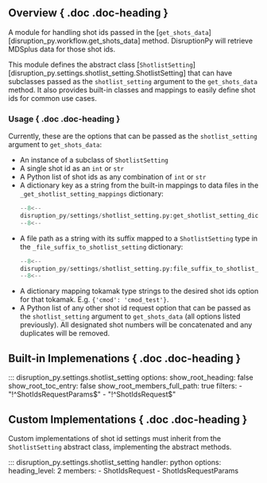 ## Overview { .doc .doc-heading }
A module for handling shot ids passed in the [`get_shots_data`][disruption_py.workflow.get_shots_data] 
method. DisruptionPy will retrieve MDSplus data for those shot ids.

This module defines the abstract class [`ShotlistSetting`][disruption_py.settings.shotlist_setting.ShotlistSetting] that can have subclasses passed as the `shotlist_setting` argument to the `get_shots_data` method.
It also provides built-in classes and mappings to easily define shot ids for common use cases.

### Usage { .doc .doc-heading }
Currently, these are the options that can be passed as the `shotlist_setting` argument to `get_shots_data`:

- An instance of a subclass of `ShotlistSetting`
- A single shot id as an `int` or `str`
- A Python list of shot ids as any combination of `int` or `str`
- A dictionary key as a string from the built-in mappings to data files in the `_get_shotlist_setting_mappings` dictionary: 
	```python
	--8<--
    disruption_py/settings/shotlist_setting.py:get_shotlist_setting_dict
	--8<--
	```
- A file path as a string with its suffix mapped to a `ShotlistSetting` type in the `_file_suffix_to_shotlist_setting` dictionary:
	```python
	--8<--
    disruption_py/settings/shotlist_setting.py:file_suffix_to_shotlist_setting_dict
	--8<--
	```
- A dictionary mapping tokamak type strings to the desired shot ids option for that tokamak.  E.g. `{'cmod': 'cmod_test'}`.
- A Python list of any other shot id request option that can be passed as the `shotlist_setting` argument to `get_shots_data` (all options listed previously). All designated shot numbers will be concatenated and any duplicates will be removed.

## Built-in Implemenations { .doc .doc-heading }

::: disruption_py.settings.shotlist_setting
	options:
		show_root_heading: false
		show_root_toc_entry: false
		show_root_members_full_path: true
		filters:
		- "!^ShotIdsRequestParams$"
		- "!^ShotIdsRequest$"

## Custom Implementations { .doc .doc-heading }
Custom implementations of shot id settings must inherit from the `ShotlistSetting` abstract class, implementing the abstract methods.

::: disruption_py.settings.shotlist_setting
    handler: python
	options:
	  heading_level: 2
	  members:
	  - ShotIdsRequest
	  - ShotIdsRequestParams
